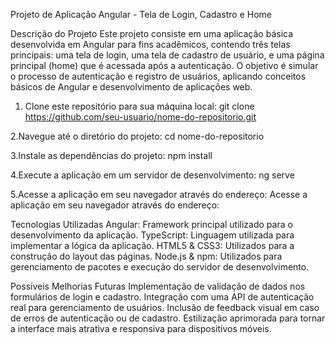 Projeto de Aplicação Angular - Tela de Login, Cadastro e Home


Descrição do Projeto
Este projeto consiste em uma aplicação básica desenvolvida em Angular para fins acadêmicos, contendo três telas principais: uma tela de login, uma tela de cadastro de usuário, e uma página principal (home) que é acessada após a autenticação. O objetivo é simular o processo de autenticação e registro de usuários, aplicando conceitos básicos de Angular e desenvolvimento de aplicações web.

1. Clone este repositório para sua máquina local:
git clone https://github.com/seu-usuario/nome-do-repositorio.git

2.Navegue até o diretório do projeto:
cd nome-do-repositorio

3.Instale as dependências do projeto:
npm install

4.Execute a aplicação em um servidor de desenvolvimento:
ng serve

5.Acesse a aplicação em seu navegador através do endereço:
Acesse a aplicação em seu navegador através do endereço:


Tecnologias Utilizadas
Angular: Framework principal utilizado para o desenvolvimento da aplicação.
TypeScript: Linguagem utilizada para implementar a lógica da aplicação.
HTML5 & CSS3: Utilizados para a construção do layout das páginas.
Node.js & npm: Utilizados para gerenciamento de pacotes e execução do servidor de desenvolvimento.

Possíveis Melhorias Futuras
Implementação de validação de dados nos formulários de login e cadastro.
Integração com uma API de autenticação real para gerenciamento de usuários.
Inclusão de feedback visual em caso de erros de autenticação ou de cadastro.
Estilização aprimorada para tornar a interface mais atrativa e responsiva para dispositivos móveis.
